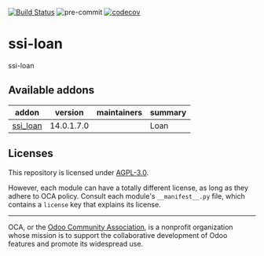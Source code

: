[![Build Status](https://travis-ci.com/open-synergy/ssi-loan.svg?branch=14.0)](https://travis-ci.com/open-synergy/ssi-loan)
![pre-commit](https://github.com/open-synergy/ssi-loan/actions/workflows/pre-commit.yml/badge.svg)
[![codecov](https://codecov.io/gh/open-synergy/ssi-loan/branch/14.0/graph/badge.svg)](https://codecov.io/gh/open-synergy/ssi-loan)

<!-- /!\ do not modify above this line -->

# ssi-loan

ssi-loan

<!-- /!\ do not modify below this line -->

<!-- prettier-ignore-start -->

[//]: # (addons)

Available addons
----------------
addon | version | maintainers | summary
--- | --- | --- | ---
[ssi_loan](ssi_loan/) | 14.0.1.7.0 |  | Loan

[//]: # (end addons)

<!-- prettier-ignore-end -->

## Licenses

This repository is licensed under [AGPL-3.0](LICENSE).

However, each module can have a totally different license, as long as they adhere to OCA
policy. Consult each module's `__manifest__.py` file, which contains a `license` key
that explains its license.

----

OCA, or the [Odoo Community Association](http://odoo-community.org/), is a nonprofit
organization whose mission is to support the collaborative development of Odoo features
and promote its widespread use.
